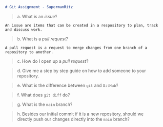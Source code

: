 ```markdown
# Git Assignment - SupermanRitz
```

> a. What is an _issue_?

	An issue are items that can be created in a respository to plan, track and discuss work.

> b. What is a _pull request_?
	
	A pull request is a request to merge changes from one branch of a repository to another.

> c. How do I open up a _pull request_?

	

> d. Give me a step by step guide on how to add someone to your repository.

> e. What is the difference between `git` and `GitHub`?

> f. What does `git diff` do?

> g. What is the `main` branch?

> h. Besides our initial commit if it is a new repository, should we directly push our changes 
directly into the `main` branch?
